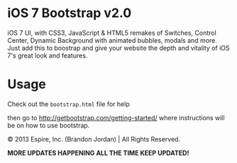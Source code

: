 iOS 7 Bootstrap v2.0
==============

iOS 7 UI, with CSS3, JavaScript & HTML5 remakes of Switches, Control Center, Dynamic Background with animated bubbles, modals and more.
Just add this to boostrap and give your website the depth and vitality of iOS 7's great look and features.

Usage
==============

Check out the `bootstrap.html` file for help

then go to http://getbootstrap.com/getting-started/ where instructions will be on how to use bootstrap.

&copy; 2013 Espire, Inc. (Brandon Jordan) | All Rights Reserved.

<b>MORE UPDATES HAPPENING ALL THE TIME KEEP UPDATED!</b>
